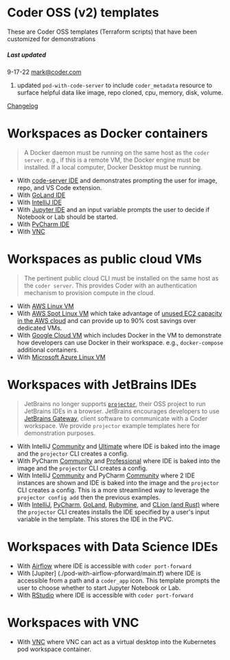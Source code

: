 # Coder OSS (v2) templates

These are Coder OSS templates (Terraform scripts) that have been customized for demonstrations

##### Last updated

9-17-22 mark@coder.com
1. updated `pod-with-code-server` to include `coder_metadata` resource to surface helpful data like image, repo cloned, cpu, memory, disk, volume.

[Changelog](changelog.md)

# Workspaces as Docker containers
> A Docker daemon must be running on the same host as the `coder server`. e.g., if this is a remote VM, the Docker engine must be installed. If a local computer, Docker Desktop must be running.
- With [code-server IDE](./docker-code-server/main.tf) and demonstrates prompting the user for image, repo, and VS Code extension.
- With [GoLand IDE](./docker-with-goland/main.tf) 
- With [IntelliJ IDE](./docker-with-intellij/main.tf) 
- With [Jupyter IDE](./docker-with-intellij/main.tf) and an input variable prompts the user to decide if Notebook or Lab should be started.
- With [PyCharm IDE](./docker-with-pycharm/main.tf) 
- With [VNC](./docker-with-vnc/main.tf) 

# Workspaces as public cloud VMs
> The pertinent public cloud CLI must be installed on the same host as the `coder server`. This provides Coder with an authentication mechanism to provision compute in the cloud.
- With [AWS Linux VM](./aws-linux-vm/main.tf) 
- With [AWS Spot Linux VM](./aws-spot/main.tf) which take advantage of [unused EC2 capacity in the AWS cloud](https://aws.amazon.com/ec2/spot/) and can provide up to 90% cost savings over dedicated VMs.
- With [Google Cloud VM](./gcp-ubuntu-docker/main.tf) which includes Docker in the VM to demonstrate how developers can use Docker in their workspace. e.g., `docker-compose` additional containers.
- With [Microsoft Azure Linux VM](./azure-linux/main.tf)

# Workspaces with JetBrains IDEs
> JetBrains no longer supports [`projector`](https://jetbrains.github.io/projector-client/mkdocs/latest/ij_user_guide/jetbrains/), their OSS project to run JetBrains IDEs in a browser. JetBrains encourages developers to use [JetBrains Gateway](https://www.jetbrains.com/remote-development/gateway/), client software to communicate with a Coder workspace. We provide `projector` example templates here for demonstration purposes.
- With IntelliJ [Community](./pod-w-idea-comm-vsc-img/main.tf) and [Ultimate](./pod-w-idea-ult-vsc-img/main.tf) where IDE is baked into the image and the `projector` CLI creates a config.
- With PyCharm [Community](./pod-w-pycharm-comm-vsc-img/main.tf) and [Professional](./pod-w-pycharm-pro-vsc-img/main.tf) where IDE is baked into the image and the `projector` CLI creates a config.
- With IntelliJ [Community](./multi-projector-intellij/main.tf) and PyCharm [Community](./multi-projector-pycharm/main.tf) where 2 IDE instances are shown and IDE is baked into the image and the `projector` CLI creates a config. This is a more streamlined way to leverage the `projector config add` then the previous examples.
- With [IntelliJ](./pod-with-intellij/main.tf), [PyCharm](./pod-with-pycharm/main.tf), [GoLand](./pod-with-goland/main.tf), [Rubymine](./pod-with-rubymine/main.tf), and [CLion (and Rust)](./pod-with-clion-rust/main.tf) where the `projector` CLI creates installs the IDE specified by a user's input variable in the template. This stores the IDE in the PVC.

# Workspaces with Data Science IDEs
- With [Airflow](./pod-with-airflow-pforward/main.tf) where IDE is accessible with `coder port-forward`
- With [Jupiter] (./pod-with-airflow-pforward/main.tf) where IDE is accessible from a path and a `coder_app` icon. This template prompts the user to choose whether to start Jupyter Notebook or Lab.
- With [RStudio](./pod-with-rstudio-port-forward-only/main.tf) where IDE is accessible with `coder port-forward`

# Workspaces with VNC
- With [VNC](./pod-with-vnc/main.tf) where VNC can act as a virtual desktop into the Kubernetes pod workspace container.
